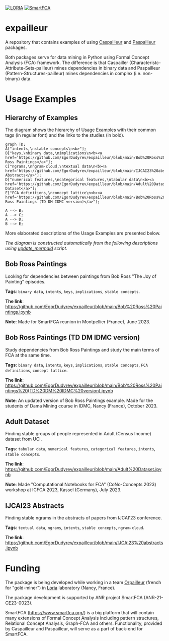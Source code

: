 [![LORIA](https://img.shields.io/badge/Made_in-LORIA-61acdf)](https://www.loria.fr/)
[![SmartFCA](https://img.shields.io/badge/Funded_by-SmartFCA-537cbb)](https://www.smartfca.org)

# expailleur

A repository that contains examples of using [Caspailleur](https://github.com/EgorDudyrev/caspailleur) and [Paspailleur](https://github.com/EgorDudyrev/paspailleur) packages.

Both packages serve for data mining in Python using Formal Concept Analysis (FCA) framework. The difference is that Caspailler (Characteristc-Attribute-Sets-pailleur) mines dependencies in binary data and Paspailleur (Pattern-Structures-pailleur) mines dependencies in complex (i.e. non-binary) data.

# Usage Examples

## Hierarchy of Examples
The diagram shows the hierarchy of Usage Examples with their common tags (in regular font) and the links to the studies (in bold).

```mermaid
graph TD;
A["intents,\nstable concepts\n<b>"];
B["keys,\nbinary data,\nimplications\n<b><a href='https://github.com/EgorDudyrev/expailleur/blob/main/Bob%20Ross%20Paintings.ipynb'>Bob Ross Paintings</a>"];
C["ngrams,\nngram-cloud,\ntextual data\n<b><a href='https://github.com/EgorDudyrev/expailleur/blob/main/IJCAI23%20abstracts.ipynb'>IJCAI23 Abstracts</a>"];
D["numerical features,\ncategorical features,\ntabular data\n<b><a href='https://github.com/EgorDudyrev/expailleur/blob/main/Adult%20Dataset.ipynb'>Adult Dataset</a>"];
E["FCA definitions,\nconcept lattice\n<b><a href='https://github.com/EgorDudyrev/expailleur/blob/main/Bob%20Ross%20Paintings%20(TD%20DM%20IDMC%20version).ipynb'>Bob Ross Paintings (TD DM IDMC version)</a>"];

A --> B;
A --> C;
A --> D;
B --> E;
```

More elaborated descriptions of the Usage Examples are presented below.

_The diagram is constructed automatically from the following descriptions using [update_mermaid](https://github.com/EgorDudyrev/expailleur/blob/main/update_mermaid.py) script._

## Bob Ross Paintings

Looking for dependencies between paintings from Bob Ross "The Joy of Painting" episodes.

**Tags**: `binary data`, `intents`, `keys`, `implications`, `stable concepts`.

**The link**: https://github.com/EgorDudyrev/expailleur/blob/main/Bob%20Ross%20Paintings.ipynb

**Note**: Made for SmartFCA reunion in Montpellier (France), June 2023.

## Bob Ross Paintings (TD DM IDMC version)

Study dependencies from Bob Ross Paintings and study the main terms of FCA at the same time.

**Tags**: `binary data`, `intents`, `keys`, `implications`, `stable concepts`, `FCA definitions`, `concept lattice`.

**The link**: https://github.com/EgorDudyrev/expailleur/blob/main/Bob%20Ross%20Paintings%20(TD%20DM%20IDMC%20version).ipynb

**Note**: An updated version of Bob Ross Paintings example. Made for the students of Dama Mining course in IDMC, Nancy (France), October 2023.

## Adult Dataset

Finding stable groups of people represented in Adult (Census Income) dataset from UCI.

**Tags**: `tabular data`, `numerical features`, `categorical features`, `intents`, `stable concepts`.

**The link**: https://github.com/EgorDudyrev/expailleur/blob/main/Adult%20Dataset.ipynb

**Note**: Made "Computational Notebooks for FCA" (CoNo-Concepts 2023) workshop at ICFCA 2023, Kassel (Germany), July 2023.


## IJCAI23 Abstracts

Finding stable ngrams in the abstracts of papers from IJCAI'23 conference.

**Tags**: `textual data`, `ngrams`, `intents`, `stable concepts`, `ngram-cloud`.

**The link**: https://github.com/EgorDudyrev/expailleur/blob/main/IJCAI23%20abstracts.ipynb



# Funding
The package is being developed while working in a team [Orpailleur](https://orpailleur.loria.fr) (french for "gold-miner") in [Loria](https://www.loria.fr) laboratory (Nancy, France). 

The package development is supported by ANR project SmartFCA (ANR-21-CE23-0023).

SmartFCA (https://www.smartfca.org/) is a big platform that will contain many extensions of Formal Concept Analysis including pattern structures, Relational Concept Analysis, Graph-FCA and others. Functionality, provided by Caspailleur and Paspailleur, will serve as a part of back-end for SmartFCA.
